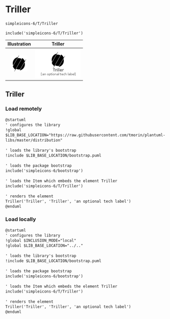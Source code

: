 # Triller


```text
simpleicons-6/T/Triller
```

```text
include('simpleicons-6/T/Triller')
```



| Illustration | Triller |
| :---: | :---: |
| ![illustration for Illustration](../../simpleicons-6/T/Triller.png) | ![illustration for Triller](../../simpleicons-6/T/Triller.Local.png) |




## Triller

### Load remotely
```plantuml
@startuml
' configures the library
!global $LIB_BASE_LOCATION="https://raw.githubusercontent.com/tmorin/plantuml-libs/master/distribution"

' loads the library's bootstrap
!include $LIB_BASE_LOCATION/bootstrap.puml

' loads the package bootstrap
include('simpleicons-6/bootstrap')

' loads the Item which embeds the element Triller
include('simpleicons-6/T/Triller')

' renders the element
Triller('Triller', 'Triller', 'an optional tech label')
@enduml
```

### Load locally
```plantuml
@startuml
' configures the library
!global $INCLUSION_MODE="local"
!global $LIB_BASE_LOCATION="../.."

' loads the library's bootstrap
!include $LIB_BASE_LOCATION/bootstrap.puml

' loads the package bootstrap
include('simpleicons-6/bootstrap')

' loads the Item which embeds the element Triller
include('simpleicons-6/T/Triller')

' renders the element
Triller('Triller', 'Triller', 'an optional tech label')
@enduml
```

